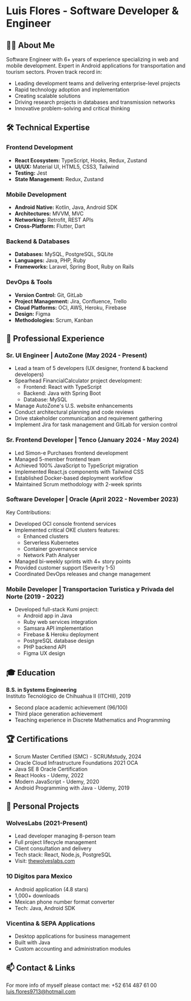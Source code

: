 # Luis Flores - Software Developer & Engineer

## 👨‍💻 About Me
Software Engineer with 6+ years of experience specializing in web and mobile development. Expert in Android applications for transportation and tourism sectors. Proven track record in:
- Leading development teams and delivering enterprise-level projects
- Rapid technology adoption and implementation
- Creating scalable solutions
- Driving research projects in databases and transmission networks
- Innovative problem-solving and critical thinking

## 🛠 Technical Expertise

### Frontend Development
- **React Ecosystem:** TypeScript, Hooks, Redux, Zustand
- **UI/UX:** Material UI, HTML5, CSS3, Tailwind
- **Testing:** Jest
- **State Management:** Redux, Zustand

### Mobile Development
- **Android Native:** Kotlin, Java, Android SDK
- **Architectures:** MVVM, MVC
- **Networking:** Retrofit, REST APIs
- **Cross-Platform:** Flutter, Dart

### Backend & Databases
- **Databases:** MySQL, PostgreSQL, SQLite
- **Languages:** Java, PHP, Ruby
- **Frameworks:** Laravel, Spring Boot, Ruby on Rails

### DevOps & Tools
- **Version Control:** Git, GitLab
- **Project Management:** Jira, Confluence, Trello
- **Cloud Platforms:** OCI, AWS, Heroku, Firebase
- **Design:** Figma
- **Methodologies:** Scrum, Kanban

## 💼 Professional Experience

### Sr. UI Engineer | AutoZone (May 2024 - Present)
- Lead a team of 5 developers (UX designer, frontend & backend developers)
- Spearhead FinancialCalculator project development:
  - Frontend: React with TypeScript
  - Backend: Java with Spring Boot
  - Database: MySQL
- Manage AutoZone's U.S. website enhancements
- Conduct architectural planning and code reviews
- Drive stakeholder communication and requirement gathering
- Implement Jira for task management and GitLab for version control

### Sr. Frontend Developer | Tenco (January 2024 - May 2024)
- Led Simon-e Purchases frontend development
- Managed 5-member frontend team
- Achieved 100% JavaScript to TypeScript migration
- Implemented React.js components with Tailwind CSS
- Established Docker-based deployment workflow
- Maintained Scrum methodology with 2-week sprints

### Software Developer | Oracle (April 2022 - November 2023)
Key Contributions:
- Developed OCI console frontend services
- Implemented critical OKE clusters features:
  - Enhanced clusters
  - Serverless Kubernetes
  - Container governance service
  - Network Path Analyser
- Managed bi-weekly sprints with 4+ story points
- Provided customer support (Severity 1-5)
- Coordinated DevOps releases and change management

### Mobile Developer | Transportacion Turistica y Privada del Norte (2019 - 2022)
- Developed full-stack Kumi project:
  - Android app in Java
  - Ruby web services integration
  - Samsara API implementation
  - Firebase & Heroku deployment
  - PostgreSQL database design
  - PHP backend API
  - Figma UX design

## 🎓 Education
**B.S. in Systems Engineering**  
Instituto Tecnológico de Chihuahua II (ITCHII), 2019
- Second place academic achievement (96/100)
- Third place generation achievement
- Teaching experience in Discrete Mathematics and Programming

## 🏆 Certifications
- Scrum Master Certified (SMC) - SCRUMstudy, 2024
- Oracle Cloud Infrastructure Foundations 2021 OCA
- Java SE 8 Oracle Certification
- React Hooks - Udemy, 2022
- Modern JavaScript - Udemy, 2020
- Android Programming with Java - Udemy, 2019

## 🚀 Personal Projects

### WolvesLabs (2021-Present)
- Lead developer managing 8-person team
- Full project lifecycle management
- Client consultation and delivery
- Tech stack: React, Node.js, PostgreSQL
- Visit: [thewolveslabs.com](https://thewolveslabs.com)

### 10 Digitos para Mexico
- Android application (4.8 stars)
- 1,000+ downloads
- Mexican phone number format converter
- Tech: Java, Android SDK

### Vicentina & SEPA Applications
- Desktop applications for business management
- Built with Java
- Custom accounting and administration modules

## 📫 Contact & Links
For more info of myself please contact me: 
+52 614 487 61 00
luis.flores9713@hotmail.com
